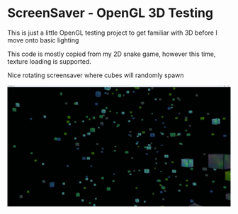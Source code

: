 # ScreenSaver - OpenGL 3D Testing

This is just a little OpenGL testing project to get familiar with 3D before I move onto basic lighting

This code is mostly copied from my 2D snake game, however this time, texture loading is supported.

Nice rotating screensaver where cubes will randomly spawn


<img src="example.png">
